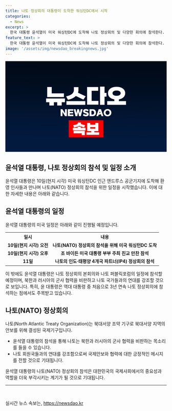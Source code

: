 ```yaml
---
title: 나토 정상회의 대통령이 도착한 워싱턴DC에서 시작
categories:
  - News
excerpt: >
  한국 대통령 윤석열이 미국 워싱턴DC에 도착해 나토 정상회의 및 다양한 회의에 참석한다. 그는 주최자인 조 바이든 대통령과의 만찬에 참석하고, 이후 인도·태평양 4개국 파트너(IP4) 정상회의와 나토 정상회의에 참석할 예정이다. 윤 대통령은 북한과 러시아의 군사 협력을 비판하고, 나토 국가들과의 연대를 강조할 것으로 보인다. 또한, 역대 대통령 중 처음으로 3년 연속 나토 정상회의에 참석할 예정이다.
feature_text: >
  한국 대통령 윤석열이 미국 워싱턴DC에 도착해 나토 정상회의 및 다양한 회의에 참석한다. 그는 주최자인 조 바이든 대통령과의 만찬에 참석하고, 이후 인도·태평양 4개국 파트너(IP4) 정상회의와 나토 정상회의에 참석할 예정이다. 윤 대통령은 북한과 러시아의 군사 협력을 비판하고, 나토 국가들과의 연대를 강조할 것으로 보인다. 또한, 역대 대통령 중 처음으로 3년 연속 나토 정상회의에 참석할 예정이다.
image: '/assets/img/newsdao_breakingnews.jpg'
---
```


<p><img src="/assets/img/newsdao_breakingnews.jpg" alt="ontimetimes 속보" /></p>

<h2>윤석열 대통령, 나토 정상회의 참석 및 일정 소개</h2>

<p data-ke-size="size16">윤석열 대통령은 10일(현지 시각) 미국 워싱턴DC 인근 앤드루스 공군기지에 도착해 환영 인사들과 만나며 나토(NATO) 정상회의 참석을 위한 일정을 시작했습니다. 이에 대한 자세한 내용은 아래와 같습니다.</p>

<h2 data-ke-size="size26">윤석열 대통령의 일정</h2>

<p data-ke-size="size16">윤석열 대통령의 미국 일정은 아래와 같이 진행될 예정입니다.</p>

<table>
  <tr>
    <th>일시</th>
    <th>내용</th>
  </tr>
  <tr>
    <td style="text-align: center; height: 17px;"><b>10일(현지 시각) 오전</b></td>
    <td style="text-align: center; height: 17px;"><b>나토(NATO) 정상회의 참석을 위해 미국 워싱턴DC 도착</b></td>
  </tr>
  <tr>
    <td style="text-align: center; height: 17px;"><b>10일(현지 시각) 오후</b></td>
    <td style="text-align: center; height: 17px;"><b>조 바이든 미국 대통령 부부 주최 친교 만찬 참석</b></td>
  </tr>
  <tr>
    <td style="text-align: center; height: 17px;"><b>11일</b></td>
    <td style="text-align: center; height: 17px;"><b>나토의 인도·태평양 4개국 파트너(IP4) 정상회의 참석</b></td>
  </tr>
</table>

<p data-ke-size="size16">이 밖에도 윤석열 대통령은 나토 정상회의 본회의와 나토 퍼블릭포럼의 일정에 참석할 예정이며, 북한과 러시아의 군사 협력을 비판하고 나토 국가들과의 연대를 강조할 것으로 보입니다. 특히, 윤 대통령은 역대 대통령 중 처음으로 3년 연속 나토 정상회의에 참석하는 점에서도 주목받고 있습니다.</p>

<h2 data-ke-size="size26">나토(NATO) 정상회의</h2>

<p data-ke-size="size16">나토(North Atlantic Treaty Organization)는 북대서양 조약 기구로 북대서양 지역의 안보를 위해 결성된 국제기구입니다.</p>

<ul>
  <li>윤석열 대통령의 참석을 통해 나토는 북한과 러시아의 군사 협력을 비판하는 목소리를 들을 수 있습니다.</li>
  <li>나토 회원국들과의 연대를 강조함으로써 국제안보와 협력에 대한 긍정적인 메시지를 전할 것으로 기대됩니다.</li>
</ul>

<p data-ke-size="size16">윤석열 대통령의 나토(NATO) 정상회의 참석은 대한민국의 국제사회에서의 중요성과 역할을 더욱 부각시키는 계기가 될 것으로 기대됩니다.</p>

<hr>

<p data-ke-size="size16">&nbsp;</p>
실시간 뉴스 속보는, <a href="https://newsdao.kr" rel="dofollow">https://newsdao.kr</a>



